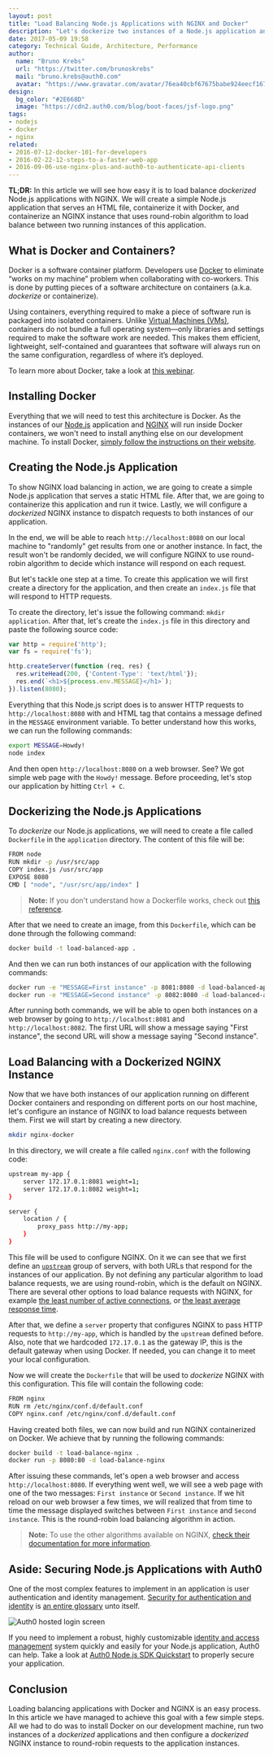 ```yaml
---
layout: post
title: "Load Balancing Node.js Applications with NGINX and Docker"
description: "Let's dockerize two instances of a Node.js application and load balance them with NGINX."
date: 2017-05-09 19:58
category: Technical Guide, Architecture, Performance
author:
  name: "Bruno Krebs"
  url: "https://twitter.com/brunoskrebs"
  mail: "bruno.krebs@auth0.com"
  avatar: "https://www.gravatar.com/avatar/76ea40cbf67675babe924eecf167b9b8?s=60"
design:
  bg_color: "#2E668D"
  image: "https://cdn2.auth0.com/blog/boot-faces/jsf-logo.png"
tags:
- nodejs
- docker
- nginx
related:
- 2016-07-12-docker-101-for-developers
- 2016-02-22-12-steps-to-a-faster-web-app
- 2016-09-06-use-nginx-plus-and-auth0-to-authenticate-api-clients
---
```


**TL;DR:** In this article we will see how easy it is to load balance *dockerized* Node.js applications with NGINX. We will create a simple Node.js application that serves an HTML file, containerize it with Docker, and containerize an NGINX instance that uses round-robin algorithm to load balance between two running instances of this application.

## What is Docker and Containers?

Docker is a software container platform. Developers use [Docker](https://www.docker.com/) to eliminate “works on my machine” problem when collaborating with co-workers. This is done by putting pieces of a software architecture on containers (a.k.a. *dockerize* or containerize).

Using containers, everything required to make a piece of software run is packaged into isolated containers. Unlike [Virtual Machines (VMs)](https://en.wikipedia.org/wiki/Virtual_machine), containers do not bundle a full operating system—only libraries and settings required to make the software work are needed. This makes them efficient, lightweight, self-contained and guarantees that software will always run on the same configuration, regardless of where it’s deployed.

To learn more about Docker, take a look at [this webinar](https://auth0.com/blog/docker-101-for-developers/).

## Installing Docker

Everything that we will need to test this architecture is Docker. As the instances of our [Node.js](https://nodejs.org/en/) application and [NGINX](https://www.nginx.com) will run inside Docker containers, we won't need to install anything else on our development machine. To install Docker, [simply follow the instructions on their website](https://www.docker.com/community-edition#/download).

## Creating the Node.js Application

To show NGINX load balancing in action, we are going to create a simple Node.js application that serves a static HTML file. After that, we are going to containerize this application and run it twice. Lastly, we will configure a *dockerized* NGINX instance to dispatch requests to both instances of our application.

In the end, we will be able to reach `http://localhost:8080` on our local machine to "randomly" get results from one or another instance. In fact, the result won't be randomly decided, we will configure NGINX to use round-robin algorithm to decide which instance will respond on each request.

But let's tackle one step at a time. To create this application we will first create a directory for the application, and then create an `index.js` file that will respond to HTTP requests.

To create the directory, let's issue the following command: `mkdir application`. After that, let's create the `index.js` file in this directory and paste the following source code:

```js
var http = require('http');
var fs = require('fs');

http.createServer(function (req, res) {
  res.writeHead(200, {'Content-Type': 'text/html'});
  res.end(`<h1>${process.env.MESSAGE}</h1>`);
}).listen(8080);
```

Everything that this Node.js script does is to answer HTTP requests to `http://localhost:8080` with and HTML tag that contains a message defined in the `MESSAGE` environment variable. To better understand how this works, we can run the following commands:

```bash
export MESSAGE=Howdy!
node index
```

And then open `http://localhost:8080` on a web browser. See? We got simple web page with the `Howdy!` message. Before proceeding, let's stop our application by hitting `Ctrl + C`.

## Dockerizing the Node.js Applications

To *dockerize* our Node.js applications, we will need to create a file called `Dockerfile` in the `application` directory. The content of this file will be:

```bash
FROM node
RUN mkdir -p /usr/src/app
COPY index.js /usr/src/app
EXPOSE 8080
CMD [ "node", "/usr/src/app/index" ]
```

> **Note:** If you don't understand how a Dockerfile works, check out [this reference](https://docs.docker.com/engine/reference/builder/).

After that we need to create an image, from this `Dockerfile`, which can be done through the following command:

```bash
docker build -t load-balanced-app .
```

And then we can run both instances of our application with the following commands:

```bash
docker run -e "MESSAGE=First instance" -p 8081:8080 -d load-balanced-app
docker run -e "MESSAGE=Second instance" -p 8082:8080 -d load-balanced-app
```

After running both commands, we will be able to open both instances on a web browser by going to `http://localhost:8081` and `http://localhost:8082`. The first URL will show a message saying "First instance", the second URL will show a message saying "Second instance".

## Load Balancing with a Dockerized NGINX Instance

Now that we have both instances of our application running on different Docker containers and responding on different ports on our host machine, let's configure an instance of NGINX to load balance requests between them. First we will start by creating a new directory.

```bash
mkdir nginx-docker
```

In this directory, we will create a file called `nginx.conf` with the following code:

```bash
upstream my-app {
    server 172.17.0.1:8081 weight=1;
    server 172.17.0.1:8082 weight=1;
}

server {
    location / {
        proxy_pass http://my-app;
    }
}
```

This file will be used to configure NGINX. On it we can see that we first define an [`upstream`](http://nginx.org/en/docs/http/ngx_http_upstream_module.html) group of servers, with both URLs that respond for the instances of our application. By not defining any particular algorithm to load balance requests, we are using round-robin, which is the default on NGINX. There are several other options to load balance requests with NGINX, for example [the least number of active connections](http://nginx.org/en/docs/http/ngx_http_upstream_module.html#least_conn), or [the least average response time](http://nginx.org/en/docs/http/ngx_http_upstream_module.html#least_time).

After that, we define a `server` property that configures NGINX to pass HTTP requests to `http://my-app`, which is handled by the `upstream` defined before. Also, note that we hardcoded `172.17.0.1` as the gateway IP, this is the default gateway when using Docker. If needed, you can change it to meet your local configuration.

Now we will create the `Dockerfile` that will be used to *dockerize* NGINX with this configuration. This file will contain the following code:

```bash
FROM nginx
RUN rm /etc/nginx/conf.d/default.conf
COPY nginx.conf /etc/nginx/conf.d/default.conf
```

Having created both files, we can now build and run NGINX containerized on Docker. We achieve that by running the following commands:

```bash
docker build -t load-balance-nginx .
docker run -p 8080:80 -d load-balance-nginx
```

After issuing these commands, let's open a web browser and access `http://localhost:8080`. If everything went well, we will see a web page with one of the two messages: `First instance` or `Second instance`. If we hit reload on our web browser a few times, we will realized that from time to time the message displayed switches between `First instance` and `Second instance`. This is the round-robin load balancing algorithm in action.

> **Note:** To use the other algorithms available on NGINX, [check their documentation for more information](https://www.nginx.com/resources/admin-guide/load-balancer/).

## Aside: Securing Node.js Applications with Auth0

One of the most complex features to implement in an application is user authentication and identity management. [Security for authentication and identity](https://auth0.com/docs/security) is [an entire glossary](https://auth0.com/identity-glossary) unto itself.

![Auth0 hosted login screen](https://cdn2.auth0.com/blog/angular-aside/angular-aside-login.jpg)

If you need to implement a robust, highly customizable [identity and access management](https://auth0.com/learn/cloud-identity-access-management/) system quickly and easily for your Node.js application, Auth0 can help. Take a look at [Auth0 Node.js SDK Quickstart](https://auth0.com/docs/quickstart/webapp/nodejs/00-intro) to properly secure your application.

## Conclusion

Loading balancing applications with Docker and NGINX is an easy process. In this article we have managed to achieve this goal with a few simple steps. All we had to do was to install Docker on our development machine, run two instances of a *dockerized* applications and then configure a *dockerized* NGINX instance to round-robin requests to the application instances.
